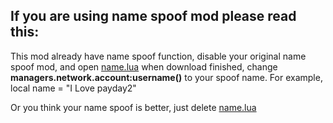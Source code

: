 ## If you are using name spoof mod please read this:

This mod already have name spoof function, disable your original name spoof mod, and open [name.lua](https://github.com/Sa1miakki/pd2-player-state-continued/blob/main/name.lua) when download finished, change **managers.network.account:username()** to your spoof name. For example, local name = "I Love payday2"

Or you think your name spoof is better, just delete [name.lua](https://github.com/Sa1miakki/pd2-player-state-continued/blob/main/name.lua)
